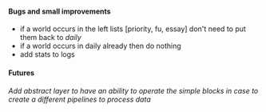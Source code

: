 #### Bugs and small improvements
  - if a world occurs in the left lists [priority, fu, essay] don't need to put them back to *daily*
  - if a world occurs in daily already then do nothing
  - add stats to logs

#### Futures
###### Add abstract layer to have an ability to operate the simple blocks in case to create a different pipelines to process data
